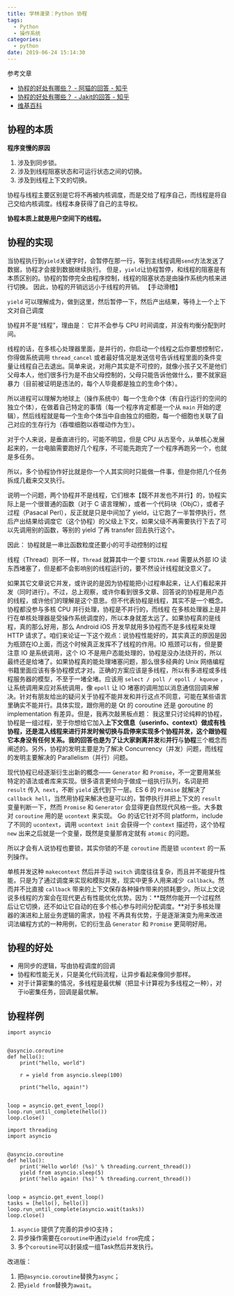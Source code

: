```yaml
---
title: 学林漫录：Python 协程
tags:
  - Python
  - 操作系统
categories:
  - python
date: 2019-06-24 15:14:30
---
```


参考文章

- [协程的好处有哪些？ - 阿猫的回答 - 知乎](https://www.zhihu.com/question/20511233/answer/24260355)
- [协程的好处有哪些？ - Jakit的回答 - 知乎](https://www.zhihu.com/question/20511233/answer/347651080)
- [维基百科](https://www.wikiwand.com/en/Coroutine)

## 协程的本质

__程序变慢的原因__

1. 涉及到同步锁。
2. 涉及到线程阻塞状态和可运行状态之间的切换。
3. 涉及到线程上下文的切换。

协程与线程主要区别是它将不再被内核调度，而是交给了程序自己，而线程是将自己交给内核调度。线程本身获得了自己的主导权。

__协程本质上就是用户空间下的线程。__

## 协程的实现

当协程执行到`yield`关键字时，会暂停在那一行，等到主线程调用`send`方法发送了数据，协程才会接到数据继续执行。 但是，`yield`让协程暂停，和线程的阻塞是有本质区别的。协程的暂停完全由程序控制，线程的阻塞状态是由操作系统内核来进行切换。 因此，协程的开销远远小于线程的开销。 【手动滑稽】

`yield` 可以理解成为，做到这里，然后暂停一下，然后产出结果，等待上一个上下文对自己调度

协程并不是“线程”，理由是： 它并不会参与 CPU 时间调度，并没有均衡分配到时间。

线程的话，在多核心处理器里面，是并行的，你启动一个线程之后你要想控制它，你得做系统调用 `thread_cancel` 或者最好情况是发送信号告诉线程里面的条件变量让线程自己去退出。简单来说，对用户其实是不可控的，就像小孩子又不是他们父母本人，他们很多行为是不由父母控制的，父母只能告诉他做什么，要不就家庭暴力（目前被证明是违法的，每个人毕竟都是独立的生命个体）。

所以进程可以理解为地球上（操作系统中）每一个生命个体（有自行运行的空间的独立个体），在做着自己特定的事情（每一个程序肯定都是一个从 `main` 开始的逻辑），然后线程就是每一个生命个体当中自由独立的细胞，每一个细胞也关联了自己对应的生存行为（吞噬细胞以吞噬动作为生）。

对于个人来说，是垂直进行的，可能不明显，但是 CPU 从古至今，从单核心发展起来的，一台电脑需要跑好几个程序，不可能先跑完了一个程序再跑另一个，也就是多任务。

所以，多个协程协作好比就是你一个人其实同时只能做一件事，但是你把几个任务拆成几截来交叉执行。

说明一个问题，两个协程并不是线程，它们根本【既不并发也不并行】的，协程实际上是一个很普通的函数（对于 C 语言理解），或者一个代码块（ObjC），或者子过程（Pasacal Perl），反正就是只是中间加了 yield，让它跑了一半暂停执行，然后产出结果给调度它（这个协程）的父级上下文，如果父级不再需要执行下去了可以先调用别的函数，等别的 yield 了再 transfer 回去执行这个。

因此： 协程就是一串比函数粒度还要小的可手动控制的过程

线程（Thread）则不一样，`Thread` 就算其中一个要 `STDIN.read` 需要从外部 IO 读东西堵塞了，但是都不会影响别的线程运行的，要不然设计线程就没意义了。

如果其它文章说它并发，或许说的是因为协程能把小过程串起来，让人们看起来并发（同时进行）。不过，总上观察，或许你看到很多文章、回答说的协程是用户态的线程，或许他们的理解是这个意思。但不代表协程是线程，其实不是一个概念。协程都没参与多核 CPU 并行处理，协程是不并行的，而线程 在多核处理器上是并行在单核处理器是受操作系统调度的，所以本身就差太远了。如果协程真的是线程，真的那么好用，那么 Android iOS 开发早就用多协程而不是多线程来处理 HTTP 请求了。咱们来论证一下这个观点：说协程性能好的，其实真正的原因是因为瓶颈在IO上面，而这个时候真正发挥不了线程的作用。IO 瓶颈可以有，但是要注意 IO 是系统调用，这个 IO 不是用户态能处理的，协程是没办法绕开的，所以最终还是给堵了。如果协程真的能处理堵塞问题，那么很多经典的 Unix 网络编程书籍里面应该有多协程模式才对。正确的方案应该是多线程，所以有多进程或多线程服务器的模型，不至于一堵全堵。应该用 `select / poll / epoll / kqueue` ，让系统调用来应对系统调用，像 `epoll` 让 IO 堵塞的调用加以消息通信回调来解决。针对有朋友给出的疑问关于协程不能并发和并行这点不同意，可能在某些语言里确实不能并行。具体实现，跟你用的是 Qt 的 coroutine 还是 goroutine 的 implementation 有差异。但是，我再次敲黑板点题： 我这里只讨论纯粹的协程，协程是一组过程，至于你想给它加入**上下文信息（userinfo、context）**做成有栈协程，还是混入线程来进行并发时候切换与启停来实现多个协程并发，这个跟协程它本身没有任何关系。我的回答也是为了让大家剥离**并发**和**并行**与**协程**三个概念而阐述的。另外，协程的发明主要是为了解决 Concurrency（并发）问题，而线程的发明主要解决的 Parallelism（并行）问题。

现代协程已经逐渐衍生出新的概念—— `Generator` 和 `Promise`，不一定要用某些特定的语法或者库来实现。很多语言更倾向于做成一组执行队列，名词是把 `result` 传入` next`，不断 `yield` 迭代到下一层。ES 6 的 `Promise` 就解决了 `callback hell`，当然用协程来解决也是可以的，暂停执行并把上下文的 `result` 变量判断一下，然而 `Promise` 和 `Generator` 会显得更自然现代风格一些。大多数对 `coroutine` 用的是 `ucontext` 来实现。 Go 的话它针对不同 platform，include 了不同的 `ucontext`，调用 `ucontext init` 会获得一个 `context` 描述符，这个协程 `new` 出来之后就是一个变量，既然是变量那肯定就有 `atomic` 的问题。 

所以才会有人说协程也要锁，其实你锁的不是 `coroutine` 而是锁 `ucontext` 的一系列操作。

单核并发这种 `makecontext` 然后并手动 `switch` 调度往往复杂，而且并不能提升性能，只是为了通过调度来实现和模拟并发，现实中更多人用来减少` callback`。然而并不比直接 `callback` 带来的上下文保存各种操作带来的损耗要少。所以上文说说多线程的方案会在现代更占有性能优化优势。因为：**既然你能开一个过程然后让它切换，还不如让它自动的在多个核心参与时间分配调度。**对于多核处理器的演进和上层业务逻辑的需求，协程
不再具有优势，于是逐渐演变为用来改进词法编程方式的一种用例，它的衍生品 `Generator` 和 `Promise` 更简明好用。


## 协程的好处

- 用同步的逻辑，写由协程调度的回调
- 协程和性能无关，只是美化代码流程，让异步看起来像同步那样。
- 对于计算密集的情况，多线程是最优解（把显卡计算视为多线程之一种），对于io密集任务，回调是最优解。

## 协程样例

```
import asyncio


@asyncio.coroutine
def hello():
    print("hello, world")

    r = yield from asyncio.sleep(100)

    print("hello, again!")


loop = asyncio.get_event_loop()
loop.run_until_complete(hello())
loop.close()
```

```
import threading
import asyncio


@asyncio.coroutine
def hello():
    print('Hello world! (%s)' % threading.current_thread())
    yield from asyncio.sleep(5)
    print('hello again! (%s)' % threading.current_thread())


loop = asyncio.get_event_loop()
tasks = [hello(), hello()]
loop.run_until_complete(asyncio.wait(tasks))
loop.close()
```

1. `asyncio` 提供了完善的异步IO支持；
2. 异步操作需要在`coroutine`中通过`yield from`完成；
3. 多个`coroutine`可以封装成一组Task然后并发执行。

改进版：

1. 把`@asyncio.coroutine`替换为`async`；
2. 把`yield from`替换为`await`。

